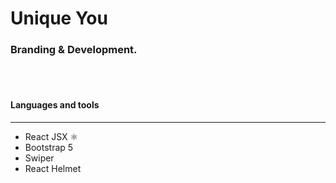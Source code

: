 # Unique You 
### Branding & Development.  
<br/>

<!-- ![Insert Image Link Here]() -->


<br/>

#### Languages and tools 
---

* React JSX ⚛
* Bootstrap 5
* Swiper
* React Helmet